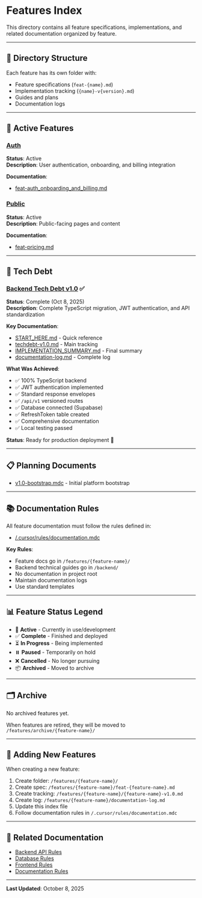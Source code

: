 # Features Index

This directory contains all feature specifications, implementations, and related documentation organized by feature.

---

## 📂 Directory Structure

Each feature has its own folder with:
- Feature specifications (`feat-{name}.md`)
- Implementation tracking (`{name}-v{version}.md`)
- Guides and plans
- Documentation logs

---

## 🚀 Active Features

### [Auth](/features/auth/)
**Status**: Active  
**Description**: User authentication, onboarding, and billing integration

**Documentation**:
- [feat-auth_onboarding_and_billing.md](/features/auth/feat-auth_onboarding_and_billing.md)

### [Public](/features/public/)
**Status**: Active  
**Description**: Public-facing pages and content

**Documentation**:
- [feat-pricing.md](/features/public/feat-pricing.md)

---

## 🔧 Tech Debt

### [Backend Tech Debt v1.0](/features/techDebt/) ✅
**Status**: Complete (Oct 8, 2025)  
**Description**: Complete TypeScript migration, JWT authentication, and API standardization

**Key Documentation**:
- [START_HERE.md](/features/techDebt/START_HERE.md) - Quick reference
- [techdebt-v1.0.md](/features/techDebt/techdebt-v1.0.md) - Main tracking
- [IMPLEMENTATION_SUMMARY.md](/features/techDebt/IMPLEMENTATION_SUMMARY.md) - Final summary
- [documentation-log.md](/features/techDebt/documentation-log.md) - Complete log

**What Was Achieved**:
- ✅ 100% TypeScript backend
- ✅ JWT authentication implemented
- ✅ Standard response envelopes
- ✅ `/api/v1` versioned routes
- ✅ Database connected (Supabase)
- ✅ RefreshToken table created
- ✅ Comprehensive documentation
- ✅ Local testing passed

**Status**: Ready for production deployment 🚀

---

## 📋 Planning Documents

- [v1.0-bootstrap.mdc](/features/v1.0-bootstrap.mdc) - Initial platform bootstrap

---

## 📚 Documentation Rules

All feature documentation must follow the rules defined in:
- [/.cursor/rules/documentation.mdc](/.cursor/rules/documentation.mdc)

**Key Rules**:
- Feature docs go in `/features/{feature-name}/`
- Backend technical guides go in `/backend/`
- No documentation in project root
- Maintain documentation logs
- Use standard templates

---

## 📊 Feature Status Legend

- 🚀 **Active** - Currently in use/development
- ✅ **Complete** - Finished and deployed
- ⏳ **In Progress** - Being implemented
- ⏸️ **Paused** - Temporarily on hold
- ❌ **Cancelled** - No longer pursuing
- 📦 **Archived** - Moved to archive

---

## 🗂️ Archive

No archived features yet.

When features are retired, they will be moved to `/features/archive/{feature-name}/`

---

## 📝 Adding New Features

When creating a new feature:

1. Create folder: `/features/{feature-name}/`
2. Create spec: `/features/{feature-name}/feat-{feature-name}.md`
3. Create tracking: `/features/{feature-name}/{feature-name}-v1.0.md`
4. Create log: `/features/{feature-name}/documentation-log.md`
5. Update this index file
6. Follow documentation rules in `/.cursor/rules/documentation.mdc`

---

## 🔗 Related Documentation

- [Backend API Rules](/.cursor/rules/backend.mdc)
- [Database Rules](/.cursor/rules/database.mdc)
- [Frontend Rules](/.cursor/rules/frontend.mdc)
- [Documentation Rules](/.cursor/rules/documentation.mdc)

---

**Last Updated**: October 8, 2025

